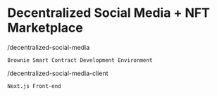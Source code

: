 # Decentralized Social Media + NFT Marketplace

/decentralized-social-media

	Brownie Smart Contract Development Environment

/decentralized-social-media-client

	Next.js Front-end